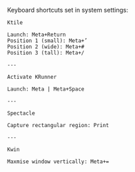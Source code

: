 Keyboard shortcuts set in system settings:

```
Ktile

Launch: Meta+Return
Position 1 (small): Meta+’
Position 2 (wide): Meta+#
Position 3 (tall): Meta+/

---

Activate KRunner

Launch: Meta | Meta+Space

---

Spectacle

Capture rectangular region: Print

---

Kwin

Maxmise window vertically: Meta+=

```


 